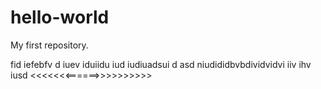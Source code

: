 # hello-world
My first repository.

fid iefebfv d iuev iduiidu iud iudiuadsui d
asd niudididbvbdividvidvi iiv ihv iusd
<<<<<<<======>>>>>>>>>>
